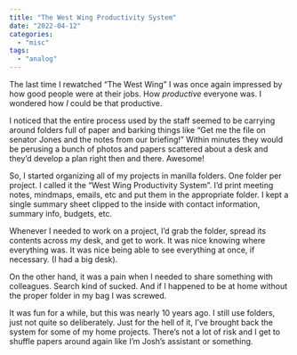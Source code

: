 ```yaml
---
title: "The West Wing Productivity System"
date: "2022-04-12"
categories: 
  - "misc"
tags: 
  - "analog"
---
```


The last time I rewatched “The West Wing” I was once again impressed by how good people were at their jobs. How _productive_ everyone was. I wondered how _I_ could be that productive.

I noticed that the entire process used by the staff seemed to be carrying around folders full of paper and barking things like “Get me the file on senator Jones and the notes from our briefing!” Within minutes they would be perusing a bunch of photos and papers scattered about a desk and they’d develop a plan right then and there. Awesome!

So, I started organizing all of my projects in manilla folders. One folder per project. I called it the “West Wing Productivity System”. I’d print meeting notes, mindmaps, emails, etc and put them in the appropriate folder. I kept a single summary sheet clipped to the inside with contact information, summary info, budgets, etc.

Whenever I needed to work on a project, I’d grab the folder, spread its contents across my desk, and get to work. It was nice knowing where everything was. It was nice being able to see everything at once, if necessary. (I had a big desk).

On the other hand, it was a pain when I needed to share something with colleagues. Search kind of sucked. And if I happened to be at home without the proper folder in my bag I was screwed.

It was fun for a while, but this was nearly 10 years ago. I still use folders, just not quite so deliberately. Just for the hell of it, I’ve brought back the system for some of my home projects. There’s not a lot of risk and I get to shuffle papers around again like I’m Josh’s assistant or something.
